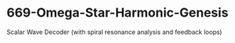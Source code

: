 # 669-Omega-Star-Harmonic-Genesis
Scalar Wave Decoder (with spiral resonance analysis and feedback loops)
